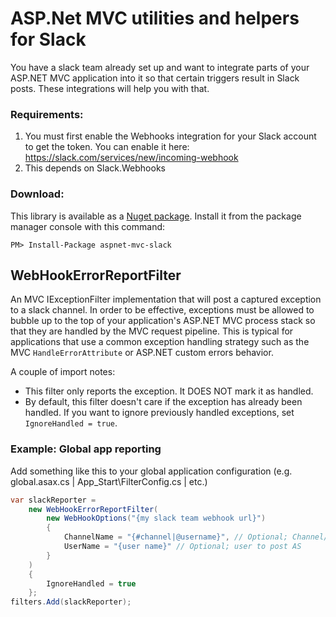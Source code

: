 ASP.Net MVC utilities and helpers for Slack
==============
You have a slack team already set up and want to integrate parts of your ASP.NET MVC application into it so that certain triggers result in Slack posts. These integrations will help you with that.

### Requirements:

1. You must first enable the Webhooks integration for your Slack account to get the token. You can enable it here: https://slack.com/services/new/incoming-webhook
2. This depends on Slack.Webhooks

### Download:

This library is available as a [Nuget package](https://www.nuget.org/packages/aspnet-mvc-slack/). Install it from the package manager console with this command:
```
PM> Install-Package aspnet-mvc-slack
```

## WebHookErrorReportFilter
An MVC IExceptionFilter implementation that will post a captured exception to a slack channel.  In order to be effective, exceptions must be allowed to bubble up to the top of your application's ASP.NET MVC process stack so that they are handled by the MVC request pipeline. This is typical for applications that use a common exception handling strategy such as the MVC ```HandleErrorAttribute``` or ASP.NET custom errors behavior.

A couple of import notes:
* This filter only reports the exception. It DOES NOT mark it as handled.
* By default, this filter doesn't care if the exception has already been handled. If you want to ignore previously handled exceptions, set ```IgnoreHandled = true```.

### Example: Global app reporting
Add something like this to your global application configuration (e.g. global.asax.cs | App_Start\FilterConfig.cs | etc.)
```csharp
var slackReporter =
	new WebHookErrorReportFilter(
		new WebHookOptions("{my slack team webhook url}")
		{
			ChannelName = "{#channel|@username}", // Optional; Channel/user to post TO
			UserName = "{user name}" // Optional; user to post AS
		}
	)
	{
		IgnoreHandled = true
	};
filters.Add(slackReporter);
```
